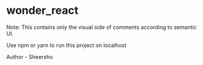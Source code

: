 # wonder_react

Note: This contains only the visual side of comments according to semantic UI.

Use npm or yarn to run this project on localhost

Author - Sheersho
